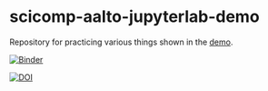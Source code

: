# scicomp-aalto-jupyterlab-demo
Repository for practicing various things shown in the [demo](https://coderefinery.github.io/jupyter/version-control/).

[![Binder](https://mybinder.org/badge_logo.svg)](https://mybinder.org/v2/zenodo/10.5281/zenodo.5226577/)

[![DOI](https://zenodo.org/badge/398014386.svg)](https://zenodo.org/badge/latestdoi/398014386)

